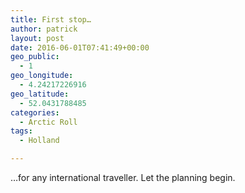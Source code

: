 ```yaml
---
title: First stop…
author: patrick
layout: post
date: 2016-06-01T07:41:49+00:00
geo_public:
  - 1
geo_longitude:
  - 4.24217226916
geo_latitude:
  - 52.0431788485
categories:
  - Arctic Roll
tags:
  - Holland

---
```

&#8230;for any international traveller. Let the planning begin.&nbsp;